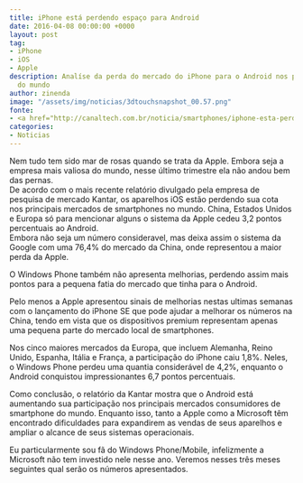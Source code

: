```yaml
---
title: iPhone está perdendo espaço para Android
date: 2016-04-08 00:00:00 +0000
layout: post
tag:
- iPhone
- iOS
- Apple
description: Analíse da perda do mercado do iPhone para o Android nos principais mercados
  do mundo
author: zinenda
image: "/assets/img/noticias/3dtouchsnapshot_00.57.png"
fonte:
- <a href="http://canaltech.com.br/noticia/smartphones/iphone-esta-perdendo-espaco-nos-principais-mercados-do-mundo-61649/">Canaltech</a>
categories:
- Noticias
---
```


Nem tudo tem sido mar de rosas quando se trata da Apple.
Embora seja a empresa mais valiosa do mundo, nesse último trimestre ela não andou bem das pernas. <br>
De acordo com o mais recente relatório divulgado pela empresa de pesquisa de mercado Kantar, os aparelhos iOS estão perdendo sua cota nos principais mercados de smartphones no mundo.
China, Estados Unidos e Europa só para mencionar alguns o sistema da Apple cedeu 3,2 pontos percentuais ao Android.<br>
Embora não seja um número consideravel, mas deixa assim o sistema da Google com uma 76,4% do mercado da China, onde representou a maior perda da Apple.

O Windows Phone também não apresenta melhorias, perdendo assim mais pontos para a pequena fatia do mercado que tinha para o Android.

Pelo menos a Apple apresentou sinais de melhorias nestas ultimas semanas com o lançamento do iPhone SE que pode ajudar a melhorar os números na China, tendo em vista que os dispositivos premium representam apenas uma pequena parte do mercado local de smartphones.

Nos cinco maiores mercados da Europa, que incluem Alemanha, Reino Unido, Espanha, Itália e França, a participação do iPhone caiu 1,8%. 
Neles, o Windows Phone perdeu uma quantia considerável de 4,2%, enquanto o Android conquistou impressionantes 6,7 pontos percentuais.

Como conclusão, o relatório da Kantar mostra que o Android está aumentando sua participação nos principais mercados consumidores de smartphone do mundo. 
Enquanto isso, tanto a Apple como a Microsoft têm encontrado dificuldades para expandirem as vendas de seus aparelhos e ampliar o alcance de seus sistemas operacionais.

Eu particularmente sou fã do Windows Phone/Mobile, infelizmente a Microsoft não tem investido nele nesse ano.
Veremos nesses três meses seguintes qual serão os números apresentados.